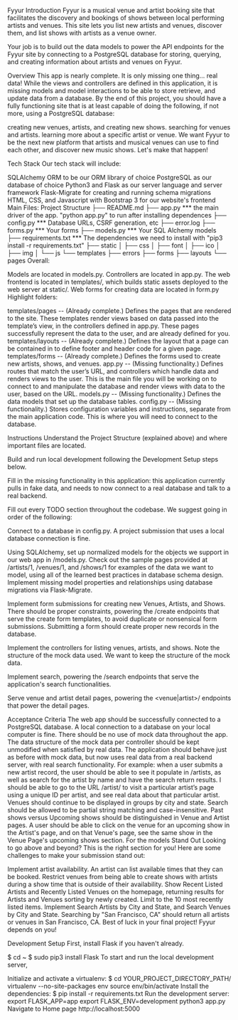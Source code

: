 Fyyur
Introduction
Fyyur is a musical venue and artist booking site that facilitates the discovery and bookings of shows between local performing artists and venues. This site lets you list new artists and venues, discover them, and list shows with artists as a venue owner.

Your job is to build out the data models to power the API endpoints for the Fyyur site by connecting to a PostgreSQL database for storing, querying, and creating information about artists and venues on Fyyur.

Overview
This app is nearly complete. It is only missing one thing… real data! While the views and controllers are defined in this application, it is missing models and model interactions to be able to store retrieve, and update data from a database. By the end of this project, you should have a fully functioning site that is at least capable of doing the following, if not more, using a PostgreSQL database:

creating new venues, artists, and creating new shows.
searching for venues and artists.
learning more about a specific artist or venue.
We want Fyyur to be the next new platform that artists and musical venues can use to find each other, and discover new music shows. Let's make that happen!

Tech Stack
Our tech stack will include:

SQLAlchemy ORM to be our ORM library of choice
PostgreSQL as our database of choice
Python3 and Flask as our server language and server framework
Flask-Migrate for creating and running schema migrations
HTML, CSS, and Javascript with Bootstrap 3 for our website's frontend
Main Files: Project Structure
├── README.md
├── app.py *** the main driver of the app. 
                  "python app.py" to run after installing dependences
├── config.py *** Database URLs, CSRF generation, etc
├── error.log
├── forms.py *** Your forms
├── models.py  *** Your SQL Alchemy models
├── requirements.txt *** The dependencies we need to install with "pip3 install -r requirements.txt"
├── static
│   ├── css 
│   ├── font
│   ├── ico
│   ├── img
│   └── js
└── templates
    ├── errors
    ├── forms
    ├── layouts
    └── pages
Overall:

Models are located in models.py.
Controllers are located in app.py.
The web frontend is located in templates/, which builds static assets deployed to the web server at static/.
Web forms for creating data are located in form.py
Highlight folders:

templates/pages -- (Already complete.) Defines the pages that are rendered to the site. These templates render views based on data passed into the template’s view, in the controllers defined in app.py. These pages successfully represent the data to the user, and are already defined for you.
templates/layouts -- (Already complete.) Defines the layout that a page can be contained in to define footer and header code for a given page.
templates/forms -- (Already complete.) Defines the forms used to create new artists, shows, and venues.
app.py -- (Missing functionality.) Defines routes that match the user’s URL, and controllers which handle data and renders views to the user. This is the main file you will be working on to connect to and manipulate the database and render views with data to the user, based on the URL.
models.py -- (Missing functionality.) Defines the data models that set up the database tables.
config.py -- (Missing functionality.) Stores configuration variables and instructions, separate from the main application code. This is where you will need to connect to the database.

Instructions
Understand the Project Structure (explained above) and where important files are located.

Build and run local development following the Development Setup steps below.

Fill in the missing functionality in this application: this application currently pulls in fake data, and needs to now connect to a real database and talk to a real backend.

Fill out every TODO section throughout the codebase. We suggest going in order of the following:

Connect to a database in config.py. A project submission that uses a local database connection is fine.

Using SQLAlchemy, set up normalized models for the objects we support in our web app in /models.py. Check out the sample pages provided at /artists/1, /venues/1, and /shows/1 for examples of the data we want to model, using all of the learned best practices in database schema design. Implement missing model properties and relationships using database migrations via Flask-Migrate.

Implement form submissions for creating new Venues, Artists, and Shows. There should be proper constraints, powering the /create endpoints that serve the create form templates, to avoid duplicate or nonsensical form submissions. Submitting a form should create proper new records in the database.

Implement the controllers for listing venues, artists, and shows. Note the structure of the mock data used. We want to keep the structure of the mock data.

Implement search, powering the /search endpoints that serve the application's search functionalities.

Serve venue and artist detail pages, powering the <venue|artist>/<id> endpoints that power the detail pages.

Acceptance Criteria
The web app should be successfully connected to a PostgreSQL database. A local connection to a database on your local computer is fine.
There should be no use of mock data throughout the app. The data structure of the mock data per controller should be kept unmodified when satisfied by real data.
The application should behave just as before with mock data, but now uses real data from a real backend server, with real search functionality. For example:
when a user submits a new artist record, the user should be able to see it populate in /artists, as well as search for the artist by name and have the search return results.
I should be able to go to the URL /artist/<artist-id> to visit a particular artist’s page using a unique ID per artist, and see real data about that particular artist.
Venues should continue to be displayed in groups by city and state.
Search should be allowed to be partial string matching and case-insensitive.
Past shows versus Upcoming shows should be distinguished in Venue and Artist pages.
A user should be able to click on the venue for an upcoming show in the Artist's page, and on that Venue's page, see the same show in the Venue Page's upcoming shows section.
For the models
Stand Out
Looking to go above and beyond? This is the right section for you! Here are some challenges to make your submission stand out:

Implement artist availability. An artist can list available times that they can be booked. Restrict venues from being able to create shows with artists during a show time that is outside of their availability.
Show Recent Listed Artists and Recently Listed Venues on the homepage, returning results for Artists and Venues sorting by newly created. Limit to the 10 most recently listed items.
Implement Search Artists by City and State, and Search Venues by City and State. Searching by "San Francisco, CA" should return all artists or venues in San Francisco, CA.
Best of luck in your final project! Fyyur depends on you!

Development Setup
First, install Flask if you haven't already.

$ cd ~
$ sudo pip3 install Flask
To start and run the local development server,

Initialize and activate a virtualenv:
$ cd YOUR_PROJECT_DIRECTORY_PATH/
virtualenv --no-site-packages env
source env/bin/activate
Install the dependencies:
$ pip install -r requirements.txt
Run the development server:
export FLASK_APP=app
export FLASK_ENV=development
python3 app.py
Navigate to Home page http://localhost:5000